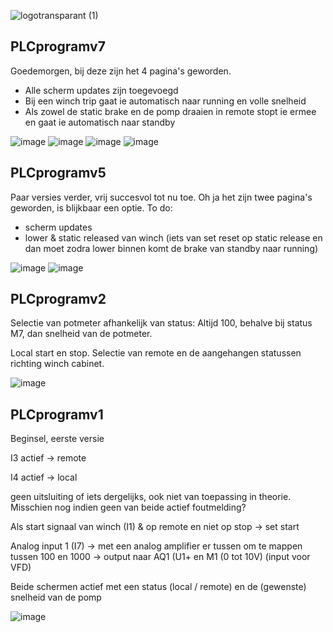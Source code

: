 
![logotransparant (1)](https://github.com/samfleur/EDIC_PLC/assets/54836951/230b4d6a-2375-41c1-9a36-6df19019ba99)


## PLCprogramv7

Goedemorgen, bij deze zijn het 4 pagina's geworden.
- Alle scherm updates zijn toegevoegd
- Bij een winch trip gaat ie automatisch naar running en volle snelheid
- Als zowel de static brake en de pomp draaien in remote stopt ie ermee en gaat ie automatisch naar standby

![image](https://github.com/samfleur/EDIC_PLC/assets/54836951/e62c4108-cc38-4863-9d80-e5cb38abc4e9)
![image](https://github.com/samfleur/EDIC_PLC/assets/54836951/390750f1-bb13-43f6-ac17-78670ee6b2d7)
![image](https://github.com/samfleur/EDIC_PLC/assets/54836951/45435476-5996-4509-8b41-d2ec43b3a336)
![image](https://github.com/samfleur/EDIC_PLC/assets/54836951/54723389-73cf-415a-b7ea-a1f50a81d6ce)


## PLCprogramv5

Paar versies verder, vrij succesvol tot nu toe. Oh ja het zijn twee pagina's geworden, is blijkbaar een optie.
To do:
- scherm updates
- lower & static released van winch (iets van set reset op static release en dan moet zodra lower binnen komt de brake van standby naar running)

![image](https://github.com/samfleur/EDIC_PLC/assets/54836951/4595e80d-a31b-4386-95e4-d43a7556de63)
![image](https://github.com/samfleur/EDIC_PLC/assets/54836951/b7a645b8-f697-4328-8757-c9c9b64ed784)


## PLCprogramv2

Selectie van potmeter afhankelijk van status:
Altijd 100, behalve bij status M7, dan snelheid van de potmeter.

Local start en stop.
Selectie van remote en de aangehangen statussen richting winch cabinet.

![image](https://github.com/samfleur/EDIC_PLC/assets/54836951/e72101d0-76ac-4a8a-8b6c-9fa10695ad0b)

## PLCprogramv1

Beginsel, eerste versie

I3 actief → remote

I4 actief → local

geen uitsluiting of iets dergelijks, ook niet van toepassing in theorie. Misschien nog indien geen van beide actief foutmelding?

Als start signaal van winch (I1) & op remote en niet op stop → set start

Analog input 1 (I7) → met een analog amplifier er tussen om te mappen tussen 100 en 1000 → output naar AQ1 (U1+ en M1 (0 tot 10V) (input voor VFD)

Beide schermen actief met een status (local / remote) en de (gewenste) snelheid van de pomp

![image](https://github.com/samfleur/EDIC_PLC/assets/54836951/ebd99798-918e-41fc-b873-9251d1de49f0)

